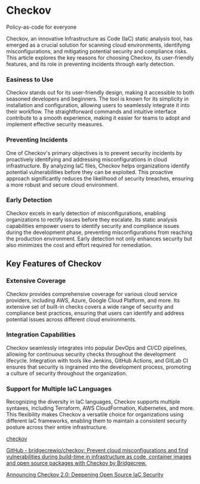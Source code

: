 # Checkov

Policy-as-code for everyone

Checkov, an innovative Infrastructure as Code (IaC) static analysis tool, has emerged as a crucial solution for scanning cloud environments, identifying misconfigurations, and mitigating potential security and compliance risks. This article explores the key reasons for choosing Checkov, its user-friendly features, and its role in preventing incidents through early detection.

### Easiness to Use

Checkov stands out for its user-friendly design, making it accessible to both seasoned developers and beginners. The tool is known for its simplicity in installation and configuration, allowing users to seamlessly integrate it into their workflow. The straightforward commands and intuitive interface contribute to a smooth experience, making it easier for teams to adopt and implement effective security measures.

### Preventing Incidents

One of Checkov's primary objectives is to prevent security incidents by proactively identifying and addressing misconfigurations in cloud infrastructure. By analyzing IaC files, Checkov helps organizations identify potential vulnerabilities before they can be exploited. This proactive approach significantly reduces the likelihood of security breaches, ensuring a more robust and secure cloud environment.

### Early Detection

Checkov excels in early detection of misconfigurations, enabling organizations to rectify issues before they escalate. Its static analysis capabilities empower users to identify security and compliance issues during the development phase, preventing misconfigurations from reaching the production environment. Early detection not only enhances security but also minimizes the cost and effort required for remediation.

## Key Features of Checkov

### Extensive Coverage

Checkov provides comprehensive coverage for various cloud service providers, including AWS, Azure, Google Cloud Platform, and more. Its extensive set of built-in checks covers a wide range of security and compliance best practices, ensuring that users can identify and address potential issues across different cloud environments.

### Integration Capabilities

Checkov seamlessly integrates into popular DevOps and CI/CD pipelines, allowing for continuous security checks throughout the development lifecycle. Integration with tools like Jenkins, GitHub Actions, and GitLab CI ensures that security is ingrained into the development process, promoting a culture of security throughout the organization.

### Support for Multiple IaC Languages

Recognizing the diversity in IaC languages, Checkov supports multiple syntaxes, including Terraform, AWS CloudFormation, Kubernetes, and more. This flexibility makes Checkov a versatile choice for organizations using different IaC frameworks, enabling them to maintain a consistent security posture across their entire infrastructure.

[checkov](https://www.checkov.io/)

[GitHub - bridgecrewio/checkov: Prevent cloud misconfigurations and find vulnerabilities during build-time in infrastructure as code, container images and open source packages with Checkov by Bridgecrew.](https://github.com/bridgecrewio/checkov)

[Announcing Checkov 2.0: Deepening Open Source IaC Security](https://www.paloaltonetworks.com/blog/prisma-cloud/checkov-2-deepening-open-source-iac-security/)
